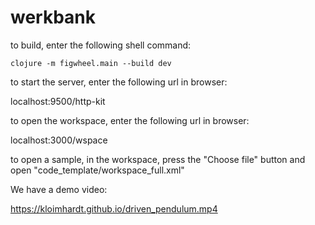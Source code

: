 # werkbank

to build, enter the following shell command:

    clojure -m figwheel.main --build dev

to start the server, enter the following url in browser:

localhost:9500/http-kit

to open the workspace, enter the following url in browser:

localhost:3000/wspace

to open a sample, in the workspace, press the "Choose file" button and open "code_template/workspace_full.xml"

We have a demo video:

https://kloimhardt.github.io/driven_pendulum.mp4

